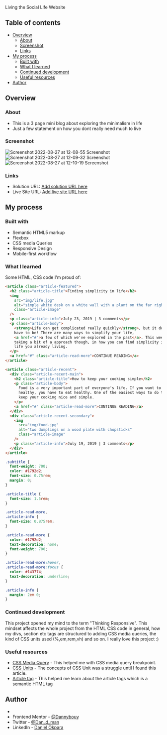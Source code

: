 Living the Social Life Website

## Table of contents

- [Overview](#overview)
  - [About](#About)
  - [Screenshot](#screenshot)
  - [Links](#links)
- [My process](#my-process)
  - [Built with](#built-with)
  - [What I learned](#what-i-learned)
  - [Continued development](#continued-development)
  - [Useful resources](#useful-resources)
- [Author](#author)

## Overview

### About

- This is a 3 page mini blog about exploring the minimalism in life
- Just a few statement on how you dont really need much to live

### Screenshot

![Screenshot 2022-08-27 at 12-08-55 Screenshot](https://user-images.githubusercontent.com/65716830/187027581-ab8aa9ec-3eb2-44a8-8021-fd792db633c6.png)
![Screenshot 2022-08-27 at 12-09-32 Screenshot](https://user-images.githubusercontent.com/65716830/187027611-12e352f1-72f2-4fca-8ac7-b4fc45f470e9.png)
![Screenshot 2022-08-27 at 12-10-19 Screenshot](https://user-images.githubusercontent.com/65716830/187027637-6154bf06-bdfa-4007-b95c-f5787e7509e7.png)

### Links

- Solution URL: [Add solution URL here](https://your-solution-url.com)
- Live Site URL: [Add live site URL here](https://your-live-site-url.com)

## My process

### Built with

- Semantic HTML5 markup
- Flexbox
- CSS media Queries
- Responsive Design
- Mobile-first workflow

### What I learned

Some HTML, CSS code I'm proud of:

```html
<article class="article-featured">
  <h2 class="article-title">Finding simplicity in life</h2>
  <img
    src="img/life.jpg"
    alt="simple white desk on a white wall with a plant on the far right side"
    class="article-image"
  />
  <p class="article-info">July 23, 2019 | 3 comments</p>
  <p class="article-body">
    <strong>Life can get complicated really quickly</strong>, but it doesn't
    have to be! There are many ways to simplify your life,
    <a href="#">a few of which we've explored in the past</a>. This week we're
    taking a bit of a approach though, in how you can find simplicity in the
    life you already living.
  </p>
  <a href="#" class="article-read-more">CONTINUE READING</a>
</article>

<article class="article-recent">
  <div class="article-recent-main">
    <h2 class="article-title">How to keep your cooking simple</h2>
    <p class="article-body">
      Food is a very important part of everyone's life. If you want to be
      healthy, you have to eat healthy. One of the easiest ways to do that is to
      keep your cooking nice and simple.
    </p>
    <a href="#" class="article-read-more">CONTINUE READING</a>
  </div>
  <div class="article-recent-secondary">
    <img
      src="img/food.jpg"
      alt="two dumplings on a wood plate with chopsticks"
      class="article-image"
    />
    <p class="article-info">July 19, 2019 | 3 comments</p>
  </div>
</article>
```

```css
.subtitle {
  font-weight: 700;
  color: #1792d2;
  font-size: 0.75rem;
  margin: 0;
}

.article-title {
  font-size: 1.5rem;
}

.article-read-more,
.article-info {
  font-size: 0.875rem;
}

.article-read-more {
  color: #1792d2;
  text-decoration: none;
  font-weight: 700;
}

.article-read-more:hover,
.article-read-more:focus {
  color: #143774;
  text-decoration: underline;
}

.article-info {
  margin: 2em 0;
}
```

### Continued development

This project opened my mind to the term "Thinking Responsive". This mindset affects the whole project from the HTML CSS code in general, how my divs, section etc tags are structured to adding CSS media queries, the kind of CSS units used (%,em,rem,vh) and so on.
I really love this project :)

### Useful resources

- [CSS Media Query](https://discourse.mozilla.org/t/show-media-queries-in-responsive-design-view/50187) - This helped me with CSS media query breakpoint.
- [CSS Units](https://www.digitalocean.com/community/tutorials/css-css-units-explained) - The concepts of CSS Unit was a struggle until I found this article.
- [Article tag](https://www.w3schools.com/tags/tag_article.asp) - This helped me learn about the article tags which is a semantic HTML tag

## Author

-
- Frontend Mentor - [@Dannybouy](https://www.frontendmentor.io/profile/Dannybouy)
- Twitter - [@Dan_d_man](https://twitter.com/IamDannybouy20)
- LinkedIn - [Daniel Okpara](https://www.linkedin.com/in/daniel-okpara/)
